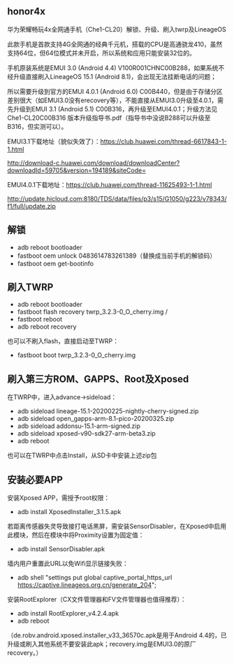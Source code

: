 ## honor4x
华为荣耀畅玩4x全网通手机（Che1-CL20）解锁、升级、刷入twrp及LineageOS 

此款手机是首款支持4G全网通的经典千元机，搭载的CPU是高通骁龙410，虽然支持64位，但64位模式并未开启，所以系统和应用只能安装32位的。

手机原装系统是EMUI 3.0 (Android 4.4) V100R001CHNC00B288，如果系统不经升级直接刷入LineageOS 15.1 (Android 8.1)，会出现无法挂断电话的问题；

所以需要升级到官方的EMUI 4.0.1 (Android 6.0) C00B440，但是由于存储分区差别很大（如EMUI3.0没有erecovery等），不能直接从EMUI3.0升级至4.0.1，需先升级到EMUI 3.1 (Android 5.1) C00B316，再升级至EMUI4.0.1；升级方法见Che1-CL20C00B316 版本升级指导书.pdf（指导书中没说B288可以升级至B316，但实测可以）。

EMUI3.1下载地址（貌似失效了）：https://club.huawei.com/thread-6617843-1-1.html

http://download-c.huawei.com/download/downloadCenter?downloadId=59705&version=194189&siteCode=

EMUI4.0.1下载地址：https://club.huawei.com/thread-11625493-1-1.html

http://update.hicloud.com:8180/TDS/data/files/p3/s15/G1050/g223/v78343/f1/full/update.zip

## 解锁
* adb reboot bootloader
* fastboot oem unlock 0483614783261389（替换成当前手机的解锁码）
* fastboot oem get-bootinfo

## 刷入TWRP
* adb reboot bootloader
* fastboot flash recovery twrp_3.2.3-0_O_cherry.img /
* fastboot reboot
* adb reboot recovery

也可以不刷入flash，直接启动至TWRP：
* fastboot boot twrp_3.2.3-0_O_cherry.img

## 刷入第三方ROM、GAPPS、Root及Xposed
在TWRP中，进入advance->sideload：
* adb sideload lineage-15.1-20200225-nightly-cherry-signed.zip
* adb sideload open_gapps-arm-8.1-pico-20200325.zip
* adb sideload addonsu-15.1-arm-signed.zip
* adb sideload xposed-v90-sdk27-arm-beta3.zip
* adb reboot

也可以在TWRP中点击Install，从SD卡中安装上述zip包

## 安装必要APP
安装Xposed APP，需授予root权限：
* adb install XposedInstaller_3.1.5.apk

若距离传感器失灵导致接打电话黑屏，需安装SensorDisabler，在Xposed中启用此模块，然后在模块中将Proximity设置为固定值：
* adb install SensorDisabler.apk

墙内用户重置此URL以免Wifi显示链接失败：
* adb shell "settings put global captive_portal_https_url https://captive.lineageos.org.cn/generate_204";

安装RootExplorer（CX文件管理器和FV文件管理器也值得推荐）：
* adb install RootExplorer_v4.2.4.apk
* adb reboot

（de.robv.android.xposed.installer_v33_36570c.apk是用于Android 4.4的，已升级或刷入其他系统不要安装此apk；recovery.img是EMUI3.0的原厂recovery。）
